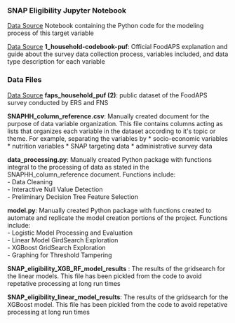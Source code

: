 ### SNAP Eligibility Jupyter Notebook <br>
[Data Source]() Notebook containing the Python code for the modeling process of this target variable

[Data Source]() __1_household-codebook-puf__: Official FoodAPS explanation and guide about the survey data collection process, variables included, and data type description for each variable

### Data Files <br>
[Data Source]() __faps_household_puf (2)__: public dataset of the FoodAPS survey conducted by ERS and FNS

__SNAPHH_column_reference.csv__: Manually created document for the purpose of data variable organization. This file contains columns acting as lists that organizes each variable in the dataset according to it's topic or theme. For example, separating the variables by
    * socio-economic variables
    * nutrition variables
    * SNAP targeting data
    * administrative survey data

__data_processing.py__: Manually created Python package with functions integral to the processing of data as stated in the SNAPHH_column_reference document. Functions include:<br>
    - Data Cleaning<br>
    - Interactive Null Value Detection<br>
    - Preliminary Decision Tree Feature Selection<br>

__model.py__: Manually created Python package with functions created to automate and replicate the model creation portions of the project. Functions include: <br>
    - Logistic Model Processing and Evaluation <br>
    - Linear Model GirdSearch Exploration <br>
    - XGBoost GridSearch Exploration <br>
    - Graphing for Threshold Tampering <br>

__SNAP_eligibility_XGB_RF_model_results__ : The results of the gridsearch for the linear models. This file has been pickled from the code to avoid repetative processing at long run times

__SNAP_eligibility_linear_model_results__: The results of the gridsearch for the XGBoost model. This file has been pickled from the code to avoid repetative processing at long run times
